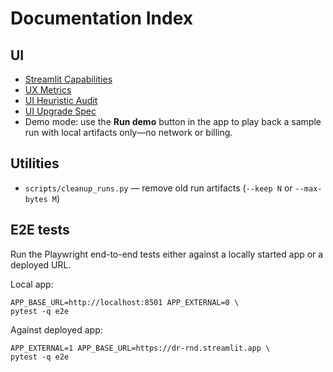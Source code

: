 # Documentation Index

## UI
- [Streamlit Capabilities](UI_RESEARCH.md)
- [UX Metrics](UX_METRICS.md)
- [UI Heuristic Audit](UI_AUDIT.md)
- [UI Upgrade Spec](UI_SPEC.md)
- Demo mode: use the **Run demo** button in the app to play back a sample run with local artifacts only—no network or billing.

## Utilities
- `scripts/cleanup_runs.py` — remove old run artifacts (`--keep N` or `--max-bytes M`)

## E2E tests
Run the Playwright end-to-end tests either against a locally started app or a deployed URL.

Local app:

```
APP_BASE_URL=http://localhost:8501 APP_EXTERNAL=0 \
pytest -q e2e
```

Against deployed app:

```
APP_EXTERNAL=1 APP_BASE_URL=https://dr-rnd.streamlit.app \
pytest -q e2e
```
